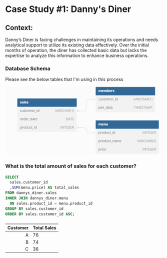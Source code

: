 # Case Study #1: Danny's Diner

## Context: 
Danny’s Diner is facing challenges in maintaining its operations and needs analytical support to utilize its existing data effectively. Over the initial months of operation, the diner has collected basic data but lacks the expertise to analyze this information to enhance business operations.

### Database Schema 

Please see the below tables that I'm using in this process

![Database Schema](/Assets/image.png)

### What is the total amount of sales for each customer?

````sql
SELECT 
  sales.customer_id
  ,SUM(menu.price) AS total_sales
FROM dannys_diner.sales
INNER JOIN dannys_diner.menu
  ON sales.product_id = menu.product_id
GROUP BY sales.customer_id
ORDER BY sales.customer_id ASC; 
````

### 

| Customer | Total Sales |
|-----:|-----------|
|A|76|
|B|74|
|C|36|
